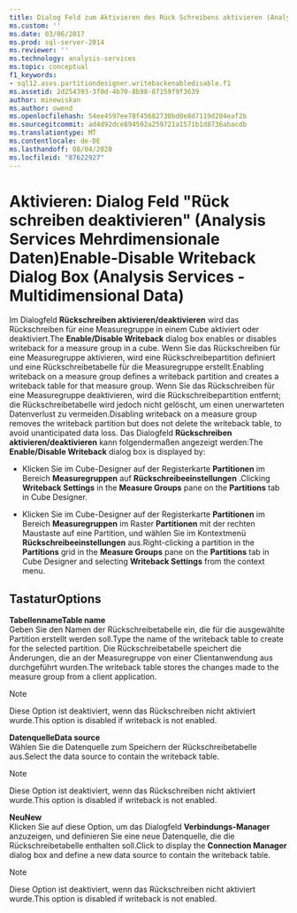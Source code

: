 ```yaml
---
title: Dialog Feld zum Aktivieren des Rück Schreibens aktivieren (Analysis Services Mehrdimensionale Daten) | Microsoft-Dokumentation
ms.custom: ''
ms.date: 03/06/2017
ms.prod: sql-server-2014
ms.reviewer: ''
ms.technology: analysis-services
ms.topic: conceptual
f1_keywords:
- sql12.asvs.partitiondesigner.writebackenabledisable.f1
ms.assetid: 2d254393-3f0d-4b70-8b98-87159f9f3639
author: minewiskan
ms.author: owend
ms.openlocfilehash: 54ee4597ee78f45682730bd0e8d7119d204eaf2b
ms.sourcegitcommit: ad4d92dce894592a259721a1571b1d8736abacdb
ms.translationtype: MT
ms.contentlocale: de-DE
ms.lasthandoff: 08/04/2020
ms.locfileid: "87622927"
---
```

# <a name="enable-disable-writeback-dialog-box-analysis-services---multidimensional-data"></a><span data-ttu-id="b3997-102">Aktivieren: Dialog Feld "Rück schreiben deaktivieren" (Analysis Services Mehrdimensionale Daten)</span><span class="sxs-lookup"><span data-stu-id="b3997-102">Enable-Disable Writeback Dialog Box (Analysis Services - Multidimensional Data)</span></span>
  <span data-ttu-id="b3997-103">Im Dialogfeld **Rückschreiben aktivieren/deaktivieren** wird das Rückschreiben für eine Measuregruppe in einem Cube aktiviert oder deaktiviert.</span><span class="sxs-lookup"><span data-stu-id="b3997-103">The **Enable/Disable Writeback** dialog box enables or disables writeback for a measure group in a cube.</span></span> <span data-ttu-id="b3997-104">Wenn Sie das Rückschreiben für eine Measuregruppe aktivieren, wird eine Rückschreibepartition definiert und eine Rückschreibetabelle für die Measuregruppe erstellt.</span><span class="sxs-lookup"><span data-stu-id="b3997-104">Enabling writeback on a measure group defines a writeback partition and creates a writeback table for that measure group.</span></span> <span data-ttu-id="b3997-105">Wenn Sie das Rückschreiben für eine Measuregruppe deaktivieren, wird die Rückschreibepartition entfernt; die Rückschreibetabelle wird jedoch nicht gelöscht, um einen unerwarteten Datenverlust zu vermeiden.</span><span class="sxs-lookup"><span data-stu-id="b3997-105">Disabling writeback on a measure group removes the writeback partition but does not delete the writeback table, to avoid unanticipated data loss.</span></span> <span data-ttu-id="b3997-106">Das Dialogfeld **Rückschreiben aktivieren/deaktivieren** kann folgendermaßen angezeigt werden:</span><span class="sxs-lookup"><span data-stu-id="b3997-106">The **Enable/Disable Writeback** dialog box is displayed by:</span></span>  
  
-   <span data-ttu-id="b3997-107">Klicken Sie im Cube-Designer auf der Registerkarte **Partitionen** im Bereich **Measuregruppen** auf **Rückschreibeeinstellungen** .</span><span class="sxs-lookup"><span data-stu-id="b3997-107">Clicking **Writeback Settings** in the **Measure Groups** pane on the **Partitions** tab in Cube Designer.</span></span>  
  
-   <span data-ttu-id="b3997-108">Klicken Sie im Cube-Designer auf der Registerkarte **Partitionen** im Bereich **Measuregruppen** im Raster **Partitionen** mit der rechten Maustaste auf eine Partition, und wählen Sie im Kontextmenü **Rückschreibeeinstellungen** aus.</span><span class="sxs-lookup"><span data-stu-id="b3997-108">Right-clicking a partition in the **Partitions** grid in the **Measure Groups** pane on the **Partitions** tab in Cube Designer and selecting **Writeback Settings** from the context menu.</span></span>  
  
## <a name="options"></a><span data-ttu-id="b3997-109">Tastatur</span><span class="sxs-lookup"><span data-stu-id="b3997-109">Options</span></span>  
 <span data-ttu-id="b3997-110">**Tabellenname**</span><span class="sxs-lookup"><span data-stu-id="b3997-110">**Table name**</span></span>  
 <span data-ttu-id="b3997-111">Geben Sie den Namen der Rückschreibetabelle ein, die für die ausgewählte Partition erstellt werden soll.</span><span class="sxs-lookup"><span data-stu-id="b3997-111">Type the name of the writeback table to create for the selected partition.</span></span> <span data-ttu-id="b3997-112">Die Rückschreibetabelle speichert die Änderungen, die an der Measuregruppe von einer Clientanwendung aus durchgeführt wurden.</span><span class="sxs-lookup"><span data-stu-id="b3997-112">The writeback table stores the changes made to the measure group from a client application.</span></span>  
  
> [!NOTE]  
>  <span data-ttu-id="b3997-113">Diese Option ist deaktiviert, wenn das Rückschreiben nicht aktiviert wurde.</span><span class="sxs-lookup"><span data-stu-id="b3997-113">This option is disabled if writeback is not enabled.</span></span>  
  
 <span data-ttu-id="b3997-114">**Datenquelle**</span><span class="sxs-lookup"><span data-stu-id="b3997-114">**Data source**</span></span>  
 <span data-ttu-id="b3997-115">Wählen Sie die Datenquelle zum Speichern der Rückschreibetabelle aus.</span><span class="sxs-lookup"><span data-stu-id="b3997-115">Select the data source to contain the writeback table.</span></span>  
  
> [!NOTE]  
>  <span data-ttu-id="b3997-116">Diese Option ist deaktiviert, wenn das Rückschreiben nicht aktiviert wurde.</span><span class="sxs-lookup"><span data-stu-id="b3997-116">This option is disabled if writeback is not enabled.</span></span>  
  
 <span data-ttu-id="b3997-117">**Neu**</span><span class="sxs-lookup"><span data-stu-id="b3997-117">**New**</span></span>  
 <span data-ttu-id="b3997-118">Klicken Sie auf diese Option, um das Dialogfeld **Verbindungs-Manager** anzuzeigen, und definieren Sie eine neue Datenquelle, die die Rückschreibetabelle enthalten soll.</span><span class="sxs-lookup"><span data-stu-id="b3997-118">Click to display the **Connection Manager** dialog box and define a new data source to contain the writeback table.</span></span>  
  
> [!NOTE]  
>  <span data-ttu-id="b3997-119">Diese Option ist deaktiviert, wenn das Rückschreiben nicht aktiviert wurde.</span><span class="sxs-lookup"><span data-stu-id="b3997-119">This option is disabled if writeback is not enabled.</span></span>  
  
  
